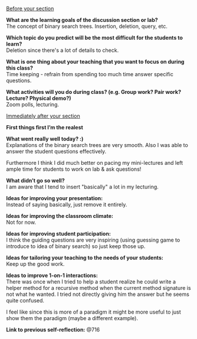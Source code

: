 <ins>Before your section</ins>  
  
**What are the learning goals of the discussion section or lab?**  
  The concept of binary search trees. Insertion, deletion, query, etc.
  
**Which topic do you predict will be the most difficult for the students to learn?**  
  Deletion since there's a lot of details to check.
  
**What is one thing about your teaching that you want to focus on during this class?**  
  Time keeping - refrain from spending too much time answer specific questions.
  
**What activities will you do during class? (e.g. Group work? Pair work? Lecture? Physical demo?)**  
  Zoom polls, lecturing.
  
  
<ins>Immediately after your section</ins>  
  
**First things first I’m the realest**  
  
**What went really well today? :)**  
  Explanations of the binary search trees are very smooth. Also I was able to answer the student questions effectively.

  Furthermore I think I did much better on pacing my mini-lectures and left ample time for students to work on lab & ask questions!
  
**What didn’t go so well?**  
  I am aware that I tend to insert "basically" a lot in my lecturing.
  
**Ideas for improving your presentation:**  
  Instead of saying basically, just remove it entirely.
  
**Ideas for improving the classroom climate:**  
  Not for now.
  
**Ideas for improving student participation:**  
  I think the guiding questions are very inspiring (using guessing game to 
  introduce to idea of binary search) so just keep those up.
  
**Ideas for tailoring your teaching to the needs of your students:**  
  Keep up the good work.
  
**Ideas to improve 1-on-1 interactions:**  
  There was once when I tried to help a student realize he could write a helper method for a recursive method when the current method signature is not what he wanted. I tried not directly giving him the answer but he seems quite confused.
  
  I feel like since this is more of a paradigm it might be more useful to just show them the paradigm (maybe a different example).
  
**Link to previous self-reflection:**
  @716